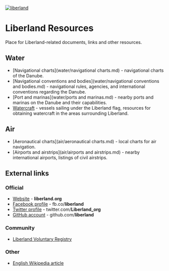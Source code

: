 [![liberland](http://liberland.org/addons/image/Liberland_znak_small.png)](https://github.com/liberland/liberland)

# Liberland Resources

Place for Liberland-related documents, links and other resources.

## Water

* [Navigational charts](water/navigational charts.md) - navigational charts of the Danube.
* [Navigational conventions and bodies](water/navigational conventions and bodies.md) - navigational rules, agencies, and international conventions regarding the Danube.
* [Port and marinas](water/ports and marinas.md) - nearby ports and marinas on the Danube and their capabilities.
* [Watercraft](water/watercraft.md) - vessels sailing under the Liberland flag, resources for obtaining watercraft in the areas surrounding Liberland.


## Air

* [Aeronautical charts](air/aeronautical charts.md) - local charts for air navigation.
* [Airports and airstrips](air/airports and airstrips.md) - nearby international airports, listings of civil airstrips.


## External links

### Official
* [Website](http://liberland.org/) - **liberland.org**
* [Facebook profile](https://www.facebook.com/liberland) - fb.co/**liberland**
* [Twitter profile](https://twitter.com/liberland_org) - twitter.com/**Liberland_org**
* [GitHub account](https://github.com/liberland) - github.com/**liberland**

### Community

* [Liberland Voluntary Registry](http://llregistry.com/)

### Other
* [English Wikipedia article](http://en.wikipedia.org/wiki/Liberland)
